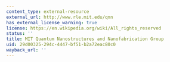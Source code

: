 ```yaml
---
content_type: external-resource
external_url: http://www.rle.mit.edu/qnn
has_external_license_warning: true
license: https://en.wikipedia.org/wiki/All_rights_reserved
status: ''
title: MIT Quantum Nanostructures and Nanofabrication Group
uid: 29d00325-294c-4447-bf51-b2a72eac80c0
wayback_url: ''
---
```

